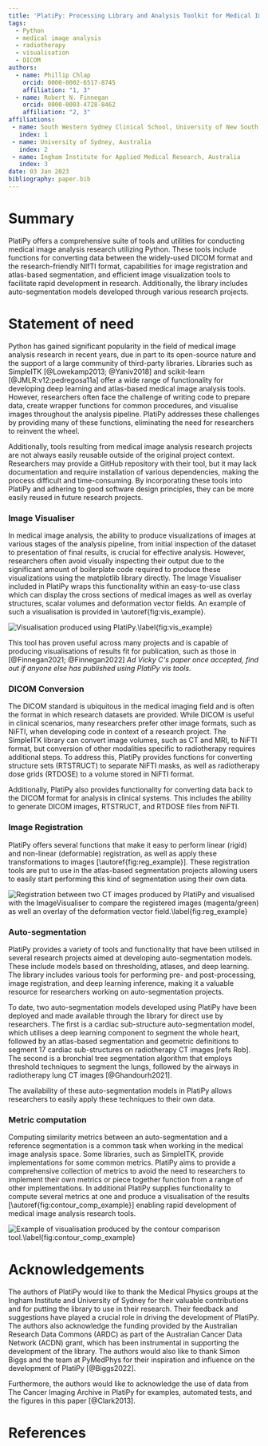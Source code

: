 ```yaml
---
title: 'PlatiPy: Processing Library and Analysis Toolkit for Medical Imaging in Python'
tags:
  - Python
  - medical image analysis
  - radiotherapy
  - visualisation
  - DICOM
authors:
  - name: Phillip Chlap
    orcid: 0000-0002-6517-8745
    affiliation: "1, 3"
  - name: Robert N. Finnegan
    orcid: 0000-0003-4728-8462
    affiliation: "2, 3"
affiliations:
 - name: South Western Sydney Clinical School, University of New South Wales, Australia
   index: 1
 - name: University of Sydney, Australia
   index: 2
 - name: Ingham Institute for Applied Medical Research, Australia
   index: 3
date: 03 Jan 2023
bibliography: paper.bib
---
```


# Summary

PlatiPy offers a comprehensive suite of tools and utilities for conducting medical image analysis research utilizing Python. These tools include functions for converting data between the widely-used DICOM format and the research-friendly NIfTI format, capabilities for image registration and atlas-based segmentation, and efficient image visualization tools to facilitate rapid development in research. Additionally, the library includes auto-segmentation models developed through various research projects.

# Statement of need

Python has gained significant popularity in the field of medical image analysis research in recent years, due in part to its open-source nature and the support of a large community of third-party libraries. Libraries such as SimpleITK [@Lowekamp2013; @Yaniv2018] and scikit-learn [@JMLR:v12:pedregosa11a] offer a wide range of functionality for developing deep learning and atlas-based medical image analysis tools. However, researchers often face the challenge of writing code to prepare data, create wrapper functions for common procedures, and visualise images throughout the analysis pipeline. PlatiPy addresses these challenges by providing many of these functions, eliminating the need for researchers to reinvent the wheel.

Additionally, tools resulting from medical image analysis research projects are not always easily reusable outside of the original project context. Researchers may provide a GitHub repository with their tool, but it may lack documentation and require installation of various dependencies, making the process difficult and time-consuming. By incorporating these tools into PlatiPy and adhering to good software design principles, they can be more easily reused in future research projects.

### Image Visualiser

In medical image analysis, the ability to produce visualizations of images at various stages of the analysis pipeline, from initial inspection of the dataset to presentation of final results, is crucial for effective analysis. However, researchers often avoid visually inspecting their output due to the significant amount of boilerplate code required to produce these visualizations using the matplotlib library directly. The Image Visualiser included in PlatiPy wraps this functionality within an easy-to-use class which can display the cross sections of medical images as well as overlay structures, scalar volumes and deformation vector fields. An example of such a visualisation is provided in \autoref{fig:vis_example}.

![Visualisation produced using PlatiPy.\label{fig:vis_example}](figure_1.png)

This tool has proven useful across many projects and is capable of producing visualisations of results fit for publication, such as those in [@Finnegan2021; @Finnegan2022] *Ad Vicky C's paper once accepted, find out if anyone else has published using PlatiPy vis tools*.

### DICOM Conversion

The DICOM standard is ubiquitous in the medical imaging field and is often the format in which research datasets are provided. While DICOM is useful in clinical scenarios, many researchers prefer other image formats, such as NiFTI, when developing code in context of a research project. The SimpleITK library can convert image volumes, such as CT and MRI, to NiFTI format, but conversion of other modalities specific to radiotherapy requires additional steps. To address this, PlatiPy provides functions for converting structure sets (RTSTRUCT) to separate NiFTI masks, as well as radiotherapy dose grids (RTDOSE) to a volume stored in NiFTI format.

Additionally, PlatiPy also provides functionality for converting data back to the DICOM format for analysis in clinical systems. This includes the ability to generate DICOM images, RTSTRUCT, and RTDOSE files from NiFTI.

### Image Registration

PlatiPy offers several functions that make it easy to perform linear (rigid) and non-linear (deformable) registration, as well as apply these transformations to images [\autoref{fig:reg_example}]. These registration tools are put to use in the atlas-based segmentation projects allowing users to easily start performing this kind of segmentation using their own data.

![Registration between two CT images produced by PlatiPy and visualised with the ImageVisualiser to compare the registered images (magenta/green) as well an overlay of the deformation vector field.\label{fig:reg_example}](figure_2.png)

### Auto-segmentation

PlatiPy provides a variety of tools and functionality that have been utilised in several research projects aimed at developing auto-segmentation models. These include models based on thresholding, atlases, and deep learning. The library includes various tools for performing pre- and post-processing, image registration, and deep learning inference, making it a valuable resource for researchers working on auto-segmentation projects.

To date, two auto-segmentation models developed using PlatiPy have been deployed and made available through the library for direct use by researchers. The first is a cardiac sub-structure auto-segmentation model, which utilises a deep learning component to segment the whole heart, followed by an atlas-based segmentation and geometric definitions to segment 17 cardiac sub-structures on radiotherapy CT images [refs Rob]. The second is a bronchial tree segmentation algorithm that employs threshold techniques to segment the lungs, followed by the airways in radiotherapy lung CT images [@Ghandourh2021].

The availability of these auto-segmentation models in PlatiPy allows researchers to easily apply these techniques to their own data.

### Metric computation

Computing similarity metrics between an auto-segmentation and a reference segmentation is a common task when working in the medical image analysis space. Some libraries, such as SimpleITK, provide implementations for some common metrics. PlatiPy aims to provide a comprehensive collection of metrics to avoid the need to researchers to implement their own metrics or piece together function from a range of other implementations. In additional PlatiPy supplies functionality to compute several metrics at one and produce a visualisation of the results [\autoref{fig:contour_comp_example}] enabling rapid development of medical image analysis research tools.

![Example of visualisation produced by the contour comparison tool.\label{fig:contour_comp_example}](figure_3.png)

# Acknowledgements

The authors of PlatiPy would like to thank the Medical Physics groups at the Ingham Institute and University of Sydney for their valuable contributions and for putting the library to use in their research. Their feedback and suggestions have played a crucial role in driving the development of PlatiPy. The authors also acknowledge the funding provided by the Australian Research Data Commons (ARDC) as part of the Australian Cancer Data Network (ACDN) grant, which has been instrumental in supporting the development of the library. The authors would also like to thank Simon Biggs and the team at PyMedPhys for their inspiration and influence on the development of PlatiPy [@Biggs2022].

Furthermore, the authors would like to acknowledge the use of data from The Cancer Imaging Archive in PlatiPy for examples, automated tests, and the figures in this paper [@Clark2013].

# References
